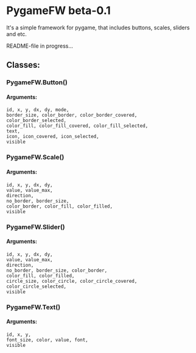 # PygameFW beta-0.1
It's a simple framework for pygame, that includes buttons, scales, sliders and etc.

README-file in progress...


## Classes:
### PygameFW.Button()
#### Arguments:
	id, x, y, dx, dy, mode,
	border_size, color_border, color_border_covered, color_border_selected,
	color_fill, color_fill_covered, color_fill_selected,
	text,
	icon, icon_covered, icon_selected,
	visible


### PygameFW.Scale()
#### Arguments:
	id, x, y, dx, dy,
	value, value_max,
	direction,
	no_border, border_size,
	color_border, color_fill, color_filled,
	visible

### PygameFW.Slider()
#### Arguments:
	id, x, y, dx, dy,
	value, value_max,
	direction,
	no_border, border_size, color_border,
	color_fill, color_filled,
	circle_size, color_circle, color_circle_covered, color_circle_selected,
	visible

### PygameFW.Text()
#### Arguments:
	id, x, y,
	font_size, color, value, font,
	visible